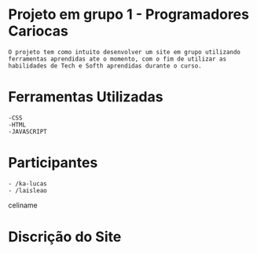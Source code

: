 # Projeto em grupo 1 - Programadores Cariocas 
    O projeto tem como intuito desenvolver um site em grupo utilizando ferramentas aprendidas ate o momento, com o fim de utilizar as habilidades de Tech e Softh aprendidas durante o curso. 
# Ferramentas Utilizadas
    -CSS
    -HTML
    -JAVASCRIPT 
# Participantes
    - /ka-lucas
    - /laisleao
 celiname
# Discrição do Site
